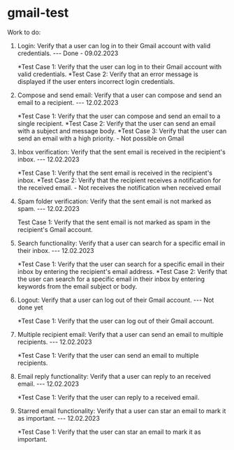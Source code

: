 # gmail-test

Work to do:

1. Login: Verify that a user can log in to their Gmail account with valid credentials.   --- Done - 09.02.2023

    *Test Case 1: Verify that the user can log in to their Gmail account with valid credentials.
    *Test Case 2: Verify that an error message is displayed if the user enters incorrect login credentials.
    
2. Compose and send email: Verify that a user can compose and send an email to a recipient.   --- 12.02.2023

    *Test Case 1: Verify that the user can compose and send an email to a single recipient.
    *Test Case 2: Verify that the user can send an email with a subject and message body.
    *Test Case 3: Verify that the user can send an email with a high priority. - Not possible on Gmail
    
3. Inbox verification: Verify that the sent email is received in the recipient's inbox.   --- 12.02.2023

    *Test Case 1: Verify that the sent email is received in the recipient's inbox.
    *Test Case 2: Verify that the recipient receives a notification for the received email. - Not receives the notification when received email
    
4. Spam folder verification: Verify that the sent email is not marked as spam.    --- 12.02.2023

    Test Case 1: Verify that the sent email is not marked as spam in the recipient's Gmail account.
    
5. Search functionality: Verify that a user can search for a specific email in their inbox.   --- 12.02.2023

    *Test Case 1: Verify that the user can search for a specific email in their inbox by entering the recipient's email address.
    *Test Case 2: Verify that the user can search for a specific email in their inbox by entering keywords from the email subject or body.
    
6. Logout: Verify that a user can log out of their Gmail account.   --- Not done yet

    *Test Case 1: Verify that the user can log out of their Gmail account.
    
7. Multiple recipient email: Verify that a user can send an email to multiple recipients.   --- 12.02.2023

    *Test Case 1: Verify that the user can send an email to multiple recipients.
    
8. Email reply functionality: Verify that a user can reply to an received email.    --- 12.02.2023

    *Test Case 1: Verify that the user can reply to a received email.
    
9. Starred email functionality: Verify that a user can star an email to mark it as important.    --- 12.02.2023

    *Test Case 1: Verify that the user can star an email to mark it as important.
